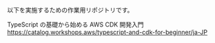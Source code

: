 以下を実施するための作業用リポジトリです。

TypeScript の基礎から始める AWS CDK 開発入門
https://catalog.workshops.aws/typescript-and-cdk-for-beginner/ja-JP